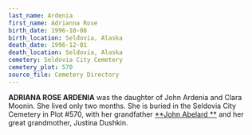 ```yaml
---
last_name: Ardenia
first_name: Adrianna Rose
birth_date: 1996-10-08
birth_location: Seldovia, Alaska
death_date: 1996-12-01
death_location: Seldovia, Alaska
cemetery: Seldovia City Cemetery
cemetery_plot: 570
source_file: Cemetery Directory
---
```


**ADRIANA ROSE ARDENIA** was the daughter of John Ardenia and Clara Moonin. She lived only two months.  She is buried in the Seldovia City Cemetery in Plot #570, with her grandfather [**John Abelard **](./Ardenia_John_Abelard.md)  and her great grandmother, Justina Dushkin. 


